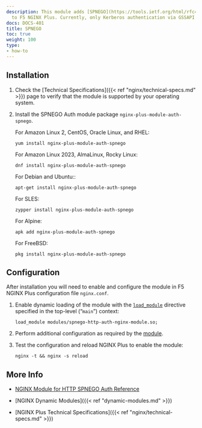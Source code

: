 ```yaml
---
description: This module adds [SPNEGO](https://tools.ietf.org/html/rfc4178) support
  to F5 NGINX Plus. Currently, only Kerberos authentication via GSSAPI is supported.
docs: DOCS-401
title: SPNEGO
toc: true
weight: 100
type:
- how-to
---
```


<span id="install"></span>
## Installation

1. Check the [Technical Specifications]({{< ref "nginx/technical-specs.md" >}}) page to verify that the module is supported by your operating system.

2. Install the SPNEGO Auth module package `nginx-plus-module-auth-spnego`.

   For Amazon Linux 2, CentOS, Oracle Linux, and RHEL:

   ```shell
   yum install nginx-plus-module-auth-spnego
   ```

   For Amazon Linux 2023, AlmaLinux, Rocky Linux:

   ```shell
   dnf install nginx-plus-module-auth-spnego
   ```

   For Debian and Ubuntu::

   ```shell
   apt-get install nginx-plus-module-auth-spnego
   ```

   For SLES:

   ```shell
   zypper install nginx-plus-module-auth-spnego
   ```

   For Alpine:

   ```shell
   apk add nginx-plus-module-auth-spnego
   ```

   For FreeBSD:

   ```shell
   pkg install nginx-plus-module-auth-spnego
   ```


<span id="configure"></span>

## Configuration

After installation you will need to enable and configure the module in F5 NGINX Plus configuration file `nginx.conf`.

1. Enable dynamic loading of the module with the [`load_module`](https://nginx.org/en/docs/ngx_core_module.html#load_module) directive specified in the top-level (“`main`”) context:

   ```nginx
   load_module modules/spnego-http-auth-nginx-module.so;
   ```

2. Perform additional configuration as required by the [module](https://github.com/stnoonan/spnego-http-auth-nginx-module).

3. Test the configuration and reload NGINX Plus to enable the module:

   ```shell
   nginx -t && nginx -s reload
   ```


<span id="info"></span>
## More Info

- [NGINX Module for HTTP SPNEGO Auth Reference](https://github.com/stnoonan/spnego-http-auth-nginx-module)

- [NGINX Dynamic Modules]({{< ref "dynamic-modules.md" >}})

- [NGINX Plus Technical Specifications]({{< ref "nginx/technical-specs.md" >}})

